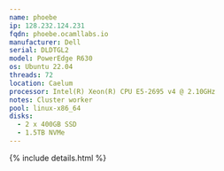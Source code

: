 ```yaml
---
name: phoebe
ip: 128.232.124.231
fqdn: phoebe.ocamllabs.io
manufacturer: Dell
serial: DLDTGL2
model: PowerEdge R630
os: Ubuntu 22.04
threads: 72
location: Caelum
processor: Intel(R) Xeon(R) CPU E5-2695 v4 @ 2.10GHz
notes: Cluster worker
pool: linux-x86_64
disks:
  - 2 x 400GB SSD
  - 1.5TB NVMe
---
```

{% include details.html %} 

